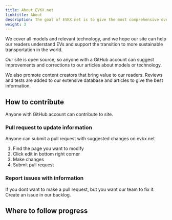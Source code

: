 ```yaml
---
title: About EVKX.net
linktitle: About
description: The goal of EVKX.net is to give the most comprehensive overview of the different EVs and the technology powering them.
weight: 3
---
```

<!-- markdownlint-disable MD033 -->

We cover all models and relevant technology, and we hope our site can help our readers understand EVs and support the transition to more sustainable transportation in the world.

Our site is open source, so anyone with a GitHub account can suggest improvements and corrections to our articles about models or technology.

We also promote content creators that bring value to our readers. Reviews and tests are added to our extensive database and articles to give the best information.

## How to contribute

Anyone with GitHub account can contribute to site.

### Pull request to update information

Anyone can submit a pull request with suggested changes on evkx.net

1. Find the page you want to modify
2. Click edit in bottom right corner
3. Make changes
4. Submit pull request

### Report issues with information

If you dont want to make a pull request, but you want our team to fix it. Create an issue in our backlog. 


## Where to follow progress

